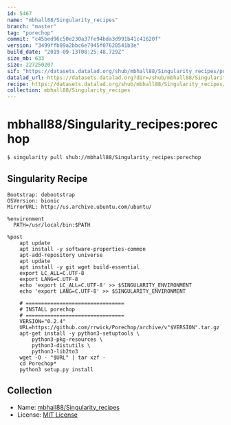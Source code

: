 ```yaml
---
id: 5467
name: "mbhall88/Singularity_recipes"
branch: "master"
tag: "porechop"
commit: "c45bed96c50e230a37fe94bda3d991b41c41620f"
version: "3499ffb89a2bbc6e7945f07620541b3e"
build_date: "2019-09-13T08:25:48.729Z"
size_mb: 633
size: 227250207
sif: "https://datasets.datalad.org/shub/mbhall88/Singularity_recipes/porechop/2019-09-13-c45bed96-3499ffb8/3499ffb89a2bbc6e7945f07620541b3e.simg"
datalad_url: https://datasets.datalad.org?dir=/shub/mbhall88/Singularity_recipes/porechop/2019-09-13-c45bed96-3499ffb8/
recipe: https://datasets.datalad.org/shub/mbhall88/Singularity_recipes/porechop/2019-09-13-c45bed96-3499ffb8/Singularity
collection: mbhall88/Singularity_recipes
---
```


# mbhall88/Singularity_recipes:porechop

```bash
$ singularity pull shub://mbhall88/Singularity_recipes:porechop
```

## Singularity Recipe

```singularity
Bootstrap: debootstrap
OSVersion: bionic
MirrorURL: http://us.archive.ubuntu.com/ubuntu/

%environment
  PATH=/usr/local/bin:$PATH

%post
    apt update
    apt install -y software-properties-common
    apt-add-repository universe
    apt update
    apt install -y git wget build-essential
    export LC_ALL=C.UTF-8
    export LANG=C.UTF-8
    echo 'export LC_ALL=C.UTF-8' >> $SINGULARITY_ENVIRONMENT
    echo 'export LANG=C.UTF-8' >> $SINGULARITY_ENVIRONMENT

    # ================================
    # INSTALL porechop 
    # ================================
    VERSION="0.2.4"
    URL=https://github.com/rrwick/Porechop/archive/v"$VERSION".tar.gz
    apt-get install -y python3-setuptools \
        python3-pkg-resources \
        python3-distutils \
        python3-lib2to3
    wget -O - "$URL" | tar xzf -
    cd Porechop*
    python3 setup.py install
```

## Collection

 - Name: [mbhall88/Singularity_recipes](https://github.com/mbhall88/Singularity_recipes)
 - License: [MIT License](https://api.github.com/licenses/mit)


